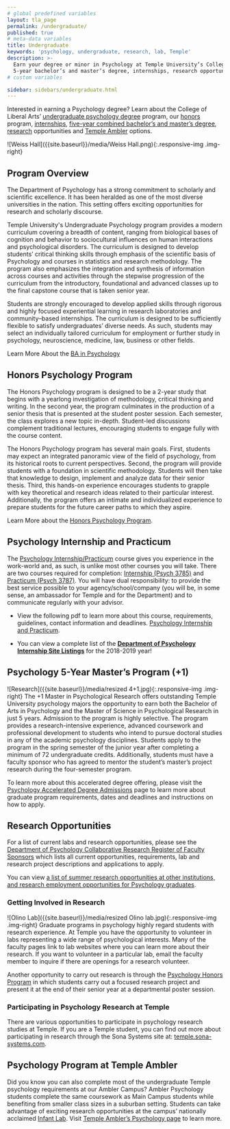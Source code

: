```yaml
---
# global predefined variables
layout: tla_page
permalink: /undergraduate/
published: true
# meta-data variables
title: Undergraduate
keywords: 'psychology, undergraduate, research, lab, Temple'
description: >-
  Earn your degree or minor in Psychology at Temple University’s College of Liberal Arts. Discover our honors program,
  5-year bachelor’s and master’s degree, internships, research opportunities, and lab resources.
# custom variables

sidebar: sidebars/undergraduate.html
---
```

Interested in earning a Psychology degree? Learn about the College of Liberal Arts’ [undergraduate psychology degree](#program-overview) program, our [honors](#honors-psychology-program) program, [internships](#psychology-internship-and-racticum), [five-year combined bachelor’s and master’s degree](#psychology-5-year-masters-program-1), [research](#research-opportunities) opportunities and [Temple Ambler](#ambler-campus-psychology-program) options.

![Weiss Hall]({{site.baseurl}}/media/Weiss Hall.png){:.responsive-img .img-right}
## Program Overview
The Department of Psychology has a strong commitment to scholarly and scientific excellence. It has been heralded as one of the most diverse universities in the nation. This setting offers exciting opportunities for research and scholarly discourse.

Temple University's Undergraduate Psychology program provides a modern curriculum covering a breadth of content, ranging from biological bases of cognition and behavior to sociocultural influences on human interactions and psychological disorders. The curriculum is designed to develop students’ critical thinking skills through emphasis of the scientific basis of Psychology and courses in statistics and research methodology. The program also emphasizes the integration and synthesis of information across courses and activities through the stepwise progression of the curriculum from the introductory, foundational and advanced classes up to the final capstone course that is taken senior year.

Students are strongly encouraged to develop applied skills through rigorous and highly focused experiential learning in research laboratories and community–based internships. The curriculum is designed to be sufficiently flexible to satisfy undergraduates’ diverse needs. As such, students may select an individually tailored curriculum for employment or further study in psychology, neuroscience, medicine, law, business or other fields.

Learn More About the [BA in Psychology](http://bulletin.temple.edu/undergraduate/liberal-arts/psychology/ba-psychology/)

## Honors Psychology Program
The Honors Psychology program is designed to be a 2-year study that begins with a yearlong investigation of methodology, critical thinking and writing. In the second year, the program culminates in the production of a senior thesis that is presented at the student poster session. Each semester, the class explores a new topic in-depth. Student-led discussions complement traditional lectures, encouraging students to engage fully with the course content.

The Honors Psychology program has several main goals. First, students may expect an integrated panoramic view of the field of psychology, from its historical roots to current perspectives. Second, the program will provide students with a foundation in scientific methodology. Students will then take that knowledge to design, implement and analyze data for their senior thesis. Third, this hands-on experience encourages students to grapple with key theoretical and research ideas related to their particular interest. Additionally, the program offers an intimate and individualized experience to prepare students for the future career paths to which they aspire.

Learn More about the [Honors Psychology Program](http://bulletin.temple.edu/undergraduate/liberal-arts/psychology/ba-psychology/#psichi-thenationalhonorsocietyinpsychology).

## Psychology Internship and Practicum
The [Psychology Internship/Practicum](http://bulletin.temple.edu/undergraduate/liberal-arts/psychology/#internshippracticum) course gives you experience in the work-world and, as such, is unlike most other courses you will take. There are two courses required for completion: [Internship (Psych 3785)](http://bulletin.temple.edu/search/?P=PSY%203785) and [Practicum (Psych 3787)](http://bulletin.temple.edu/search/?P=PSY%203787). You will have dual responsibility: to provide the best service possible to your agency/school/company (you will be, in some sense, an ambassador for Temple and for the Department) and to communicate regularly with your advisor.

- View the following pdf to learn more about this course, requirements, guidelines, contact information and deadlines. [Psychology Internship and Practicum](https://docs.google.com/document/d/1DY5OV1xN8VS9ePcHzOvhMVfdJvgBLFGuBbOH97x1mTI/edit?usp=sharing).

- You can view a complete list of the **[Department of Psychology Internship Site Listings](https://docs.google.com/document/d/10HBG16SrWkz7FBLCEONrhVYaohYQIUFSF_5qjr5BOeI/edit)** for the 2018-2019 year!

## Psychology 5-Year Master’s Program (+1)
![Research]({{site.baseurl}}/media/resized 4+1.jpg){:.responsive-img .img-right}
The +1 Master in Psychological Research offers outstanding Temple University psychology majors the opportunity to earn both the Bachelor of Arts in Psychology and the Master of Science in Psychological Research in just 5 years. Admission to the program is highly selective. The program provides a research-intensive experience, advanced coursework and professional development to students who intend to pursue doctoral studies in any of the academic psychology disciplines. Students apply to the program in the spring semester of the junior year after completing a minimum of 72 undergraduate credits. Additionally, students must have a faculty sponsor who has agreed to mentor the student’s master’s project research during the four-semester program.

To learn more about this accelerated degree offering, please visit the [Psychology Accelerated Degree Admissions](https://liberalarts.temple.edu/ba-psychology-ms-psychological-research) page to learn more about graduate program requirements, dates and deadlines and instructions on how to apply.  

## Research Opportunities
For a list of current labs and research opportunities, please see the [Department of Psychology
Collaborative Research Register of Faculty Sponsors](https://docs.google.com/document/d/1kiv0Zf9QgRmbyEqoExB1j9CUE24IILxVDciuXHmO4U4/edit) which lists all current opportunities, requirements, lab and research project descriptions and applications to apply.

You can view [a list of summer research opportunities at other institutions, and research employment opportunities for Psychology graduates](https://listserv.temple.edu/cgi-bin/wa?A1=ind1902&L=PSYRESEARCH&O=D&H=0&D=1&T=0). 

### Getting Involved in Research
![Olino Lab]({{site.baseurl}}/media/resized Olino lab.jpg){:.responsive-img .img-right}
Graduate programs in psychology highly regard students with research experience. At Temple you have the opportunity to volunteer in labs representing a wide range of psychological interests. Many of the faculty pages link to lab websites where you can learn more about their research. If you want to volunteer in a particular lab, email the faculty member to inquire if there are openings for a research volunteer.

Another opportunity to carry out research is through the [Psychology Honors Program](https://develop.cla.temple.edu/psychology/undergraduate/) in which students carry out a focused research project and present it at the end of their senior year at a departmental poster session.

### Participating in Psychology Research at Temple
There are various opportunities to participate in psychology research studies at Temple. If you are a Temple student, you can find out more about participating in research through the Sona Systems site at: [temple.sona-systems.com](https://temple.sona-systems.com).

## Psychology Program at Temple Ambler
 Did you know you can also complete most of the undergraduate Temple psychology requirements at our Ambler Campus? Ambler Psychology students complete the same coursework as Main Campus students while benefiting from smaller class sizes in a suburban setting. Students can take advantage of exciting research opportunities at the campus’ nationally acclaimed [Infant Lab](http://www.cla.temple.edu/psychology/research#temple-infant-and-child-lab). Visit [Temple Ambler’s Psychology page](https://ambler.temple.edu/academics/degree-programs/undergraduate/psychology) to learn more.
